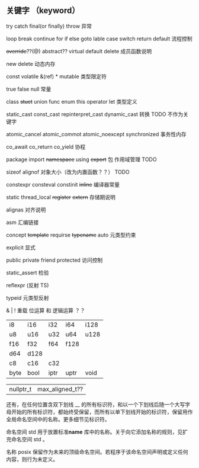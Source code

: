 ## 关键字 （keyword）

try catch final(or finally) throw  异常

loop break continue for if else goto lable case switch return default 流程控制

~~override~~??(@) abstract?? virtual  default delete 成员函数说明

new delete 动态内存

const volatile &(ref) * mutable 类型限定符

true false null 常量

class ~~stuct~~ union func enum this operator let 类型定义

static_cast const_cast repinterpret_cast dynamic_cast 转换 TODO 不作为关键字

atomic_cancel atomic_commot atomic_noexcept synchronized 事务性内存

co_await co_return co_yield 协程

package import ~~namespace~~ using ~~export~~ 包 作用域管理  TODO

sizeof alignof 对象大小（改为内置函数？？） TODO

constexpr consteval constinit ~~inline~~ 编译器常量

static thread_local ~~register~~  ~~extern~~ 存储期说明

alignas 对齐说明

asm 汇编链接

concept ~~template~~ requirse  ~~typename~~ auto 元类型约束

explicit 显式

public private friend protected 访问控制

static_assert 检验

reflexpr (反射 TS)

typeid 元类型反射

& | ! 重载 位运算 和 逻辑运算 ？？

|     |     |     |     |     |
| --- | --- | --- | --- | --- |
| i8  | i16 | i32 | i64 | i128| 保留更大的类型
| u8  | u16 | u32 | u64 | u128|
| f16 | f32 | f64 | f128|     |
| d64 | d128|     |     |     |
| c8  | c16 | c32 |     |     |
| byte| bool| iptr   | uptr   | void|

|     |     |
| --- | --- |
| nullptr_t | max_aligned_t??   |

还有，在任何位置含双下划线 \_\_ 的所有标识符，和以一个下划线后随一个大写字母开始的所有标识符，都始终受保留，而所有以单下划线开始的标识符，保留用作全局命名空间中的名称。更多细节见标识符。

命名空间 std 用于放置标准**name** 库中的名称。关于向它添加名称的规则，见扩充命名空间 std 。

名称 posix 保留作为未来的顶级命名空间。若程序于该命名空间声明或定义任何内容，则行为未定义。
